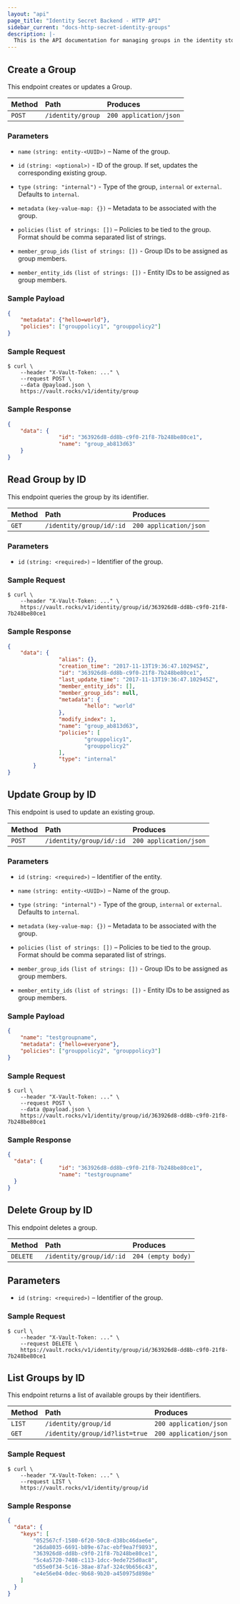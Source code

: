 ```yaml
---
layout: "api"
page_title: "Identity Secret Backend - HTTP API"
sidebar_current: "docs-http-secret-identity-groups"
description: |-
  This is the API documentation for managing groups in the identity store.
---
```


## Create a Group

This endpoint creates or updates a Group.

| Method   | Path                | Produces               |
| :------- | :------------------ | :----------------------|
| `POST`   | `/identity/group`   | `200 application/json` |

### Parameters

- `name` `(string: entity-<UUID>)` – Name of the group.

- `id` `(string: <optional>)` - ID of the group. If set, updates the
  corresponding existing group.

- `type` `(string: "internal")` - Type of the group, `internal` or `external`.
  Defaults to `internal`.

- `metadata` `(key-value-map: {})` – Metadata to be associated with the
  group.

- `policies` `(list of strings: [])` – Policies to be tied to the group. Format
  should be comma separated list of strings.

- `member_group_ids` `(list of strings: [])` -  Group IDs to be assigned as
  group members.

- `member_entity_ids` `(list of strings: [])` - Entity IDs to be assigned as
  group members.

### Sample Payload

```json
{
	"metadata": {"hello=world"},
	"policies": ["grouppolicy1", "grouppolicy2"]
}
```

### Sample Request

```
$ curl \
    --header "X-Vault-Token: ..." \
    --request POST \
    --data @payload.json \
    https://vault.rocks/v1/identity/group
```

### Sample Response

```json
{
    "data": {
                "id": "363926d8-dd8b-c9f0-21f8-7b248be80ce1",
                "name": "group_ab813d63"
    }
}
```

## Read Group by ID

This endpoint queries the group by its identifier.

| Method   | Path                        | Produces               |
| :------- | :-------------------------- | :--------------------- |
| `GET`    | `/identity/group/id/:id`    | `200 application/json` |

### Parameters

- `id` `(string: <required>)` – Identifier of the group.

### Sample Request

```
$ curl \
    --header "X-Vault-Token: ..." \
    https://vault.rocks/v1/identity/group/id/363926d8-dd8b-c9f0-21f8-7b248be80ce1
```

### Sample Response

```json
{
    "data": {
                "alias": {},
                "creation_time": "2017-11-13T19:36:47.102945Z",
                "id": "363926d8-dd8b-c9f0-21f8-7b248be80ce1",
                "last_update_time": "2017-11-13T19:36:47.102945Z",
                "member_entity_ids": [],
                "member_group_ids": null,
                "metadata": {
                        "hello": "world"
                },
                "modify_index": 1,
                "name": "group_ab813d63",
                "policies": [
                        "grouppolicy1",
                        "grouppolicy2"
                ],
                "type": "internal"
        }
}
```

## Update Group by ID

This endpoint is used to update an existing group.

| Method   | Path                        | Produces               |
| :------- | :-------------------------- | :--------------------- |
| `POST`    | `/identity/group/id/:id`   | `200 application/json` |

### Parameters

- `id` `(string: <required>)` – Identifier of the entity.

- `name` `(string: entity-<UUID>)` – Name of the group.

- `type` `(string: "internal")` - Type of the group, `internal` or `external`.
  Defaults to `internal`.

- `metadata` `(key-value-map: {})` – Metadata to be associated with the
  group.

- `policies` `(list of strings: [])` – Policies to be tied to the group. Format
  should be comma separated list of strings.

- `member_group_ids` `(list of strings: [])` -  Group IDs to be assigned as
  group members.

- `member_entity_ids` `(list of strings: [])` - Entity IDs to be assigned as
  group members.

### Sample Payload

```json
{
	"name": "testgroupname",
	"metadata": {"hello=everyone"},
	"policies": ["grouppolicy2", "grouppolicy3"]
}
```

### Sample Request

```
$ curl \
    --header "X-Vault-Token: ..." \
    --request POST \
    --data @payload.json \
    https://vault.rocks/v1/identity/group/id/363926d8-dd8b-c9f0-21f8-7b248be80ce1
```

### Sample Response

```json
{
  "data": {
                "id": "363926d8-dd8b-c9f0-21f8-7b248be80ce1",
                "name": "testgroupname"
  }
}
```

## Delete Group by ID

This endpoint deletes a group.

| Method     | Path                       | Produces               |
| :--------- | :------------------------- | :----------------------|
| `DELETE`   | `/identity/group/id/:id`   | `204 (empty body)`     |

## Parameters

- `id` `(string: <required>)` – Identifier of the group.

### Sample Request

```
$ curl \
    --header "X-Vault-Token: ..." \
    --request DELETE \
    https://vault.rocks/v1/identity/group/id/363926d8-dd8b-c9f0-21f8-7b248be80ce1
```

## List Groups by ID

This endpoint returns a list of available groups by their identifiers.

| Method   | Path                           | Produces               |
| :------- | :----------------------------- | :--------------------- |
| `LIST`   | `/identity/group/id`           | `200 application/json` |
| `GET`    | `/identity/group/id?list=true` | `200 application/json` |

### Sample Request

```
$ curl \
    --header "X-Vault-Token: ..." \
    --request LIST \
    https://vault.rocks/v1/identity/group/id
```

### Sample Response

```json
{
  "data": {
    "keys": [
        "052567cf-1580-6f20-50c8-d38bc46dae6e",
        "26da8035-6691-b89e-67ac-ebf9ea7f9893",
        "363926d8-dd8b-c9f0-21f8-7b248be80ce1",
        "5c4a5720-7408-c113-1dcc-9ede725d0ac8",
        "d55e0f34-5c16-38ae-87af-324c9b656c43",
        "e4e56e04-0dec-9b68-9b20-a450975d898e"
    ]
  }
}
```

